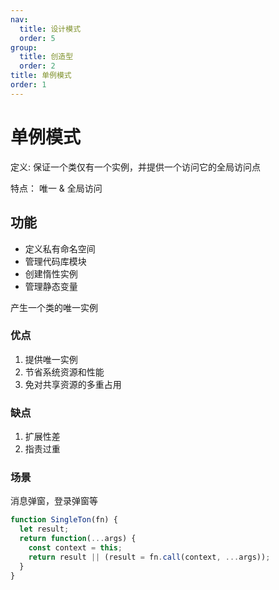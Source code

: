 ```yaml
---
nav:
  title: 设计模式
  order: 5
group:
  title: 创造型
  order: 2
title: 单例模式
order: 1
---
```

# 单例模式

定义: 保证一个类仅有一个实例，并提供一个访问它的全局访问点

特点： 唯一 & 全局访问

## 功能

- 定义私有命名空间
- 管理代码库模块
- 创建惰性实例
- 管理静态变量

产生一个类的唯一实例

### 优点

1. 提供唯一实例
2. 节省系统资源和性能
3. 免对共享资源的多重占用

### 缺点

1. 扩展性差
2. 指责过重

### 场景

消息弹窗，登录弹窗等

```js
function SingleTon(fn) {
  let result;
  return function(...args) {
    const context = this;
    return result || (result = fn.call(context, ...args));
  }
}
```

